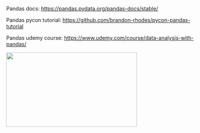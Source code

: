 Pandas docs: https://pandas.pydata.org/pandas-docs/stable/

Pandas pycon tutorial: https://github.com/brandon-rhodes/pycon-pandas-tutorial

Pandas udemy course: https://www.udemy.com/course/data-analysis-with-pandas/

<img src="https://www.pinclipart.com/picdir/big/367-3678882_python-logo-clipart-easy-pandas-python-logo-png.png" width="350" height="200">

